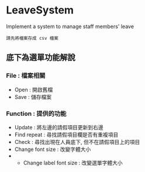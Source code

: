 # LeaveSystem
Implement a system to manage staff members' leave

```
請先將檔案存成 csv 檔案
```

## 底下為選單功能解說

### File : 檔案相關
*   Open : 開啟舊檔
*   Save : 儲存檔案

### Function : 提供的功能
*   Update : 將左邊的請假項目更新到右邊
*   Find repeat : 尋找請假項目欄是否有重複項目
*   Check : 尋找出現在人員底下, 但不在請假項目上的項目
*   Change font size : 改變字體大小
*   * Change label font size : 改變選單字體大小
